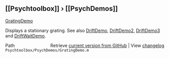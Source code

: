 ## [[Psychtoolbox]] &#8250; [[PsychDemos]]

[GratingDemo](GratingDemo)  
  
Displays a stationary grating.  See also [DriftDemo](DriftDemo), [DriftDemo2](DriftDemo2), [DriftDemo3](DriftDemo3) and [DriftWaitDemo](DriftWaitDemo).  




<div class="code_header" style="text-align:right;">
  <span style="float:left;">Path&nbsp;&nbsp;</span> <span class="counter">Retrieve <a href=
  "https://raw.github.com/Psychtoolbox-3/Psychtoolbox-3/beta/Psychtoolbox/PsychDemos/GratingDemo.m">current version from GitHub</a> | View <a href=
  "https://github.com/Psychtoolbox-3/Psychtoolbox-3/commits/beta/Psychtoolbox/PsychDemos/GratingDemo.m">changelog</a></span>
</div>
<div class="code">
  <code>Psychtoolbox/PsychDemos/GratingDemo.m</code>
</div>

